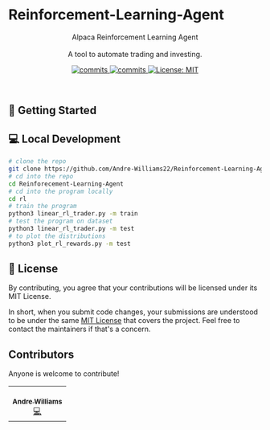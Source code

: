 # Reinforcement-Learning-Agent

<p align="center">
Alpaca Reinforcement Learning Agent
<br>
<br>
A tool to automate trading and investing. 
</p>
<p align="center">
  <a>
    <a href="https://goreportcard.com/badge/github.com/Andre-Williams22/" />
    <img alt="commits" src="https://goreportcard.com/badge/github.com/Andre-Williams22/msconsole" target="_blank" />
    <a href="https://github.com/Andre-Williams22/msconsole/commits/master">
    <img alt="commits" src="https://img.shields.io/github/commit-activity/w/Andre-Williams22/msconsole?color=green" target="_blank" />
  </a> 
  <a href="#" target="_blank">
    <img alt="License: MIT" src="https://img.shields.io/badge/License-MIT-yellow.svg" />
  </a>
</p>
<br>

## 🚀 Getting Started


## 💻 Local Development

```bash
# clone the repo
git clone https://github.com/Andre-Williams22/Reinforcement-Learning-Agent
# cd into the repo
cd Reinforecement-Learning-Agent
# cd into the program locally
cd rl
# train the program
python3 linear_rl_trader.py -m train
# test the program on dataset
python3 linear_rl_trader.py -m test
# to plot the distributions
python3 plot_rl_rewards.py -m test
```

## 📝 License

By contributing, you agree that your contributions will be licensed under its MIT License.

In short, when you submit code changes, your submissions are understood to be under the same [MIT License](http://choosealicense.com/licenses/mit/) that covers the project. Feel free to contact the maintainers if that's a concern.

## Contributors

Anyone is welcome to contribute!

<table>
  <tr>
    <td align="center"><a href="https://github.com/Andre-Williams22"><br /><sub><b>Andre Williams</b></sub></a><br /><a href="https://github.com/Andre-Williams22/msconsole/commits?author=Andre-Williams22" title="Code">💻</a></td>

  </tr>
